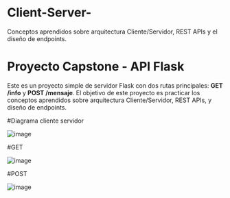 # Client-Server-
Conceptos aprendidos sobre arquitectura Cliente/Servidor, REST APIs y el diseño de endpoints. 

# Proyecto Capstone - API Flask

Este es un proyecto simple de servidor Flask con dos rutas principales: **GET /info** y **POST /mensaje**. El objetivo de este proyecto es practicar los conceptos aprendidos sobre arquitectura Cliente/Servidor, REST APIs, y diseño de endpoints.

#Diagrama cliente servidor 

![image](https://github.com/user-attachments/assets/65aaa886-d1f9-48ba-881f-88e621376833)


#GET

![image](https://github.com/user-attachments/assets/ad53a153-73b0-4e73-b430-1ded366c30d3)


#POST


![image](https://github.com/user-attachments/assets/ef4e9ab8-9f48-4cf6-b931-bf820bedcd09)



